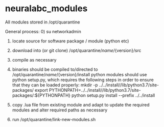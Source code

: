 # neuralabc_modules
All modules stored in /opt/quarantine

General process:
0) su networkadmin
1) locate source for software package / module (python etc)
2) download into (or git clone) /opt/quarantine/${name}/${version}/src
3) compile as necessary
4) binaries should be compiled to/directed to /opt/quarantine/${name}/${version}/install
   python modules should use python setup.py, which requires the following steps in order to ensure that they can be loaded properly:
     mkdir -p ../../install//lib/python3.7/site-packages/ 
     export PYTHONPATH=../../install//lib/python3.7/site-packages/:${PYTHONPATH} 
     python setup.py install --prefix ../../install
   
5) copy .lua file from existing module and adapt to update the required modules and alter required paths as necessary
6) run /opt/quarantine/link-new-modules.sh

